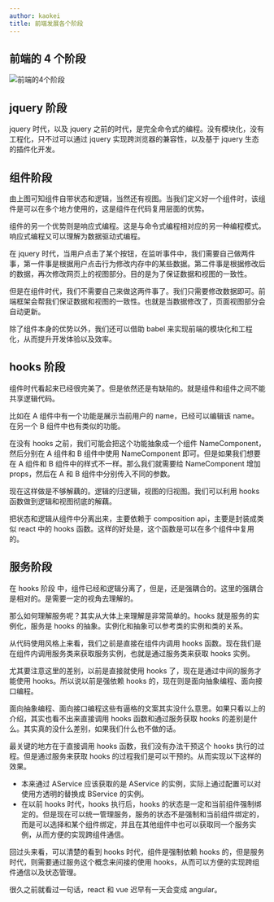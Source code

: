 ```yaml
---
author: kaokei
title: 前端发展各个阶段
---
```


## 前端的 4 个阶段

![前端的4个阶段](/history.png)

## jquery 阶段

jquery 时代，以及 jquery 之前的时代，是完全命令式的编程。没有模块化，没有工程化，只不过可以通过 jquery 实现跨浏览器的兼容性，以及基于 jquery 生态的插件化开发。

## 组件阶段

由上图可知组件自带状态和逻辑，当然还有视图。当我们定义好一个组件时，该组件是可以在多个地方使用的，这是组件在代码复用层面的优势。

组件的另一个优势则是响应式编程。这是与命令式编程相对应的另一种编程模式。响应式编程又可以理解为数据驱动式编程。

在 jquery 时代，当用户点击了某个按钮，在监听事件中，我们需要自己做两件事，第一件事是根据用户点击行为修改内存中的某些数据。第二件事是根据修改后的数据，再次修改网页上的视图部分。目的是为了保证数据和视图的一致性。

但是在组件时代，我们不需要自己来做这两件事了。我们只需要修改数据即可。前端框架会帮我们保证数据和视图的一致性。也就是当数据修改了，页面视图部分会自动更新。

除了组件本身的优势以外，我们还可以借助 babel 来实现前端的模块化和工程化，从而提升开发体验以及效率。

## hooks 阶段

组件时代看起来已经很完美了。但是依然还是有缺陷的。就是组件和组件之间不能共享逻辑代码。

比如在 A 组件中有一个功能是展示当前用户的 name，已经可以编辑该 name。在另一个 B 组件中也有类似的功能。

在没有 hooks 之前，我们可能会把这个功能抽象成一个组件 NameComponent，然后分别在 A 组件和 B 组件中使用 NameComponent 即可。但是如果我们想要在 A 组件和 B 组件中的样式不一样。那么我们就需要给 NameComponent 增加 props，然后在 A 和 B 组件中分别传入不同的参数。

现在这样做是不够解藕的。逻辑的归逻辑，视图的归视图。我们可以利用 hooks 函数做到逻辑和视图彻底的解藕。

把状态和逻辑从组件中分离出来，主要依赖于 composition api，主要是封装成类似 react 中的 hooks 函数。这样的好处是，这个函数是可以在多个组件中复用的。

## 服务阶段

在 hooks 阶段 中，组件已经和逻辑分离了，但是，还是强耦合的。这里的强耦合是相对的。是需要一定的视角去理解的。

那么如何理解服务呢？其实从大体上来理解是非常简单的。hooks 就是服务的实例化，服务是 hooks 的抽象。实例化和抽象可以参考类的实例和类的关系。

从代码使用风格上来看，我们之前是直接在组件内调用 hooks 函数。现在我们是在组件内调用服务类来获取服务实例，也就是通过服务类来获取 hooks 实例。

尤其要注意这里的差别，以前是直接就使用 hooks 了，现在是通过中间的服务才能使用 hooks。所以说以前是强依赖 hooks 的，现在则是面向抽象编程、面向接口编程。

面向抽象编程、面向接口编程这些有逼格的文案其实没什么意思。如果只看以上的介绍，其实也看不出来直接调用 hooks 函数和通过服务获取 hooks 的差别是什么。其实真的没什么差别，如果我们什么也不做的话。

最关键的地方在于直接调用 hooks 函数，我们没有办法干预这个 hooks 执行的过程。但是通过服务来获取 hooks 的过程我们是可以干预的。从而实现以下这样的效果。

- 本来通过 AService 应该获取的是 AService 的实例，实际上通过配置可以对使用方透明的替换成 BService 的实例。
- 在以前 hooks 时代，hooks 执行后，hooks 的状态是一定和当前组件强制绑定的。但是现在可以统一管理服务，服务的状态不是强制和当前组件绑定的，而是可以选择和某个组件绑定，并且在其他组件中也可以获取同一个服务实例，从而方便的实现跨组件通信。

回过头来看，可以清楚的看到 hooks 时代，组件是强制依赖 hooks 的，但是服务时代，则需要通过服务这个概念来间接的使用 hooks，从而可以方便的实现跨组件通信以及状态管理。

很久之前就看过一句话，react 和 vue 迟早有一天会变成 angular。
